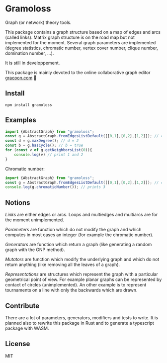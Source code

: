# Gramoloss

Graph (or network) theory tools.

This package contains a graph structure based on a map of edges and arcs (called links). Matrix graph structure is on the road map but not implemented for the moment. Several graph parameters are implemented (degree statistics, chromatic number, vertex cover number, clique number, domination number, ...).

It is still in developpement.

This package is mainly devoted to the online collaborative graph editor [gracoon.com](https://www.gracoon.com) :rocket:

## Install

    npm install gramoloss

## Examples

```typescript
import {AbstractGraph} from "gramoloss";
const g = AbstractGraph.fromEdgesListDefault([[0,1],[0,2],[1,2]]); // create an undirected graph from list of edges
const d = g.maxDegree(); // d = 2
const b = g.hasCycle(); // b = true
for (const v of g.getNeighborsList(0)){
    console.log(v) // print 1 and 2
}
```

Chromatic number:

```typescript
import {AbstractGraph} from "gramoloss";
const g = AbstractGraph.fromEdgesListDefault([[0,1],[0,2],[1,2]]); // create the graph K3
console.log(g.chromaticNumber()); // prints 3
```

## Notions

*Links* are either edges or arcs. Loops and multiedges and multiarcs are for the moment unimplemented.

*Parameters* are function which do not modify the graph and which computes in most cases an integer (for example the chromatic number).

*Generators* are function which return a graph (like generating a random graph with the GNP method).

*Mutators* are function which modify the underlying graph and which do not return anything (like removing all the leaves of a graph).

*Representations* are structures which represent the graph with a particular geometrical point of view. For example planar graphs can be represented by contact of circles (unimplemented). An other example is to represent tournaments on a line with only the backwards which are drawn.

## Contribute

There are a lot of parameters, generators, modifiers and tests to write. It is planned also to rewrite this package in Rust and to generate a typescript package with WASM.

## License

MIT
